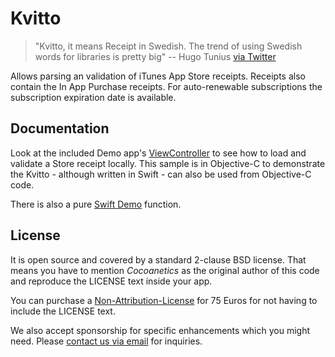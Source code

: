 Kvitto
======

> "Kvitto, it means Receipt in Swedish. The trend of using Swedish words for libraries is pretty big" 
> -- Hugo Tunius [via Twitter](https://twitter.com/K0nserv/status/651378177307226113)

Allows parsing an validation of iTunes App Store receipts. Receipts also contain the In App Purchase receipts. For auto-renewable subscriptions the subscription expiration date is available. 

Documentation
-------------

Look at the included Demo app's [ViewController](https://github.com/Cocoanetics/Kvitto/blob/develop/Demo/Source/ViewController.m#L50-L109) to see how to load and validate a Store receipt locally. This sample is in Objective-C to demonstrate the Kvitto - although written in Swift - can also be used from Objective-C code.  

There is also a pure [Swift Demo](https://github.com/Cocoanetics/Kvitto/blob/develop/Demo/Swift/ValidateReceipt.swift) function.  

License
-------

It is open source and covered by a standard 2-clause BSD license. That means you have to mention *Cocoanetics* as the original author of this code and reproduce the LICENSE text inside your app. 

You can purchase a [Non-Attribution-License](https://www.cocoanetics.com/order/?product_id=Kvitto) for 75 Euros for not having to include the LICENSE text.

We also accept sponsorship for specific enhancements which you might need. Please [contact us via email](mailto:oliver@cocoanetics.com?subject=Kvitto) for inquiries.
